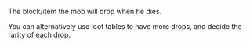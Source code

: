 The block/item the mob will drop when he dies.

You can alternatively use loot tables to have more drops, and decide the rarity of each drop.